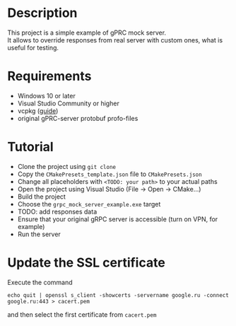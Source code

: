 ﻿# Description
This project is a simple example of gPRC mock server.  
It allows to override responses from real server with custom ones, what is useful for testing.  

# Requirements
* Windows 10 or later
* Visual Studio Community or higher
* vcpkg ([guide](https://vcpkg.io/en/getting-started.html))
* original gPRC-server protobuf profo-files

# Tutorial
* Clone the project using `git clone`
* Copy the `CMakePresets_template.json` file to `CMakePresets.json`
* Change all placeholders with `<TODO: your path>` to your actual paths
* Open the project using Visual Studio (File -> Open -> CMake...)
* Build the project
* Choose the `grpc_mock_server_example.exe` target
* TODO: add responses data
* Ensure that your original gRPC server is accessible (turn on VPN, for example)
* Run the server

# Update the SSL certificate
Execute the command
```
echo quit | openssl s_client -showcerts -servername google.ru -connect google.ru:443 > cacert.pem
```
and then select the first certificate from `cacert.pem`
